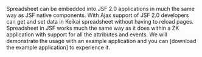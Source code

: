 Spreadsheet can be embedded into JSF 2.0 applications in much the same
way as JSF native components. With Ajax support of JSF 2.0 developers
can get and set data in Keikai spreadsheet without having to reload pages.
Spreadsheet in JSF works much the same way as it does within a ZK
application with support for all the attributes and events. We will
demonstrate the usage with an example application and you can \[download
the example application\] to experience it.
